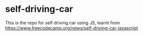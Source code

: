 # self-driving-car
This is the repo for self driving car using JS, learnt from https://www.freecodecamp.org/news/self-driving-car-javascript
